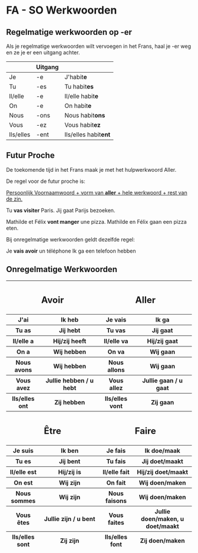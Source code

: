 # FA - SO Werkwoorden

## Regelmatige werkwoorden op -er

Als je regelmatige werkwoorden wilt vervoegen in het Frans, haal je -er weg en ze je er een uitgang achter.

|           | Uitgang |                        |
|-----------|---------|------------------------|
| Je        | -e      | J'habit**e**           |
| Tu        | -es     | Tu habit**es**         |
| Il/elle   | -e      | Il/elle habit**e**     |
| On        | -e      | On habit**e**          |
| Nous      | -ons    | Nous habit**ons**      |
| Vous      | -ez     | Vous habit**ez**       |
| Ils/elles | -ent    | Ils/elles habit**ent** |

## Futur Proche

De toekomende tijd in het Frans maak je met het hulpwerkwoord Aller.

De regel voor de futur proche is:

<u>Persoonlijk Voornaamwoord + vorm van **aller** + hele werkwoord + rest van de zin.</u>

Tu **vas visiter** Paris. Jij gaat Parijs bezoeken.

Mathilde et Félix **vont manger** une pizza. Mathilde en Félix gaan een pizza eten.

Bij onregelmatige werkwoorden geldt dezelfde regel:

Je **vais avoir** un téléphone Ik ga een telefoon hebben

## Onregelmatige Werkwoorden

<table>
<colgroup>
<col style="width: 18%" />
<col style="width: 31%" />
<col style="width: 18%" />
<col style="width: 31%" />
</colgroup>
<thead>
<tr>
<th colspan="2"><h2 id="avoir">Avoir</h2></th>
<th colspan="2"><h2 id="aller">Aller</h2></th>
</tr>
<tr>
<th>J'ai</th>
<th>Ik heb</th>
<th>Je vais</th>
<th>Ik ga</th>
</tr>
<tr>
<th>Tu as</th>
<th>Jij hebt</th>
<th>Tu vas</th>
<th>Jij gaat</th>
</tr>
<tr>
<th>Il/elle a</th>
<th>Hij/zij heeft</th>
<th>Il/elle va</th>
<th>Hij/zij gaat</th>
</tr>
<tr>
<th>On a</th>
<th>Wij hebben</th>
<th>On va</th>
<th>Wij gaan</th>
</tr>
<tr>
<th>Nous avons</th>
<th>Wij hebben</th>
<th>Nous allons</th>
<th>Wij gaan</th>
</tr>
<tr>
<th>Vous avez</th>
<th>Jullie hebben / u hebt</th>
<th>Vous allez</th>
<th>Jullie gaan / u gaat</th>
</tr>
<tr>
<th>Ils/elles ont</th>
<th>Zij hebben</th>
<th>Ils/elles vont</th>
<th>Zij gaan</th>
</tr>
<tr>
<th colspan="2"><h2 id="être">Être</h2></th>
<th colspan="2"><h2 id="faire">Faire</h2></th>
</tr>
<tr>
<th>Je suis</th>
<th>Ik ben</th>
<th>Je fais</th>
<th>Ik doe/maak</th>
</tr>
<tr>
<th>Tu es</th>
<th>Jij bent</th>
<th>Tu fais</th>
<th>Jij doet/maakt</th>
</tr>
<tr>
<th>Il/elle est</th>
<th>Hij/zij is</th>
<th>Il/elle fait</th>
<th>Hij/zij doet/maakt</th>
</tr>
<tr>
<th>On est</th>
<th>Wij zijn</th>
<th>On fait</th>
<th>Wij doen/maken</th>
</tr>
<tr>
<th>Nous sommes</th>
<th>Wij zijn</th>
<th>Nous faisons</th>
<th>Wij doen/maken</th>
</tr>
<tr>
<th>Vous êtes</th>
<th>Jullie zijn / u bent</th>
<th>Vous faites</th>
<th>Jullie doen/maken, u doet/maakt</th>
</tr>
<tr>
<th>Ils/elles sont</th>
<th>Zij zijn</th>
<th>Ils/elles font</th>
<th>Zij doen/maken</th>
</tr>
</thead>
<tbody>
</tbody>
</table>
